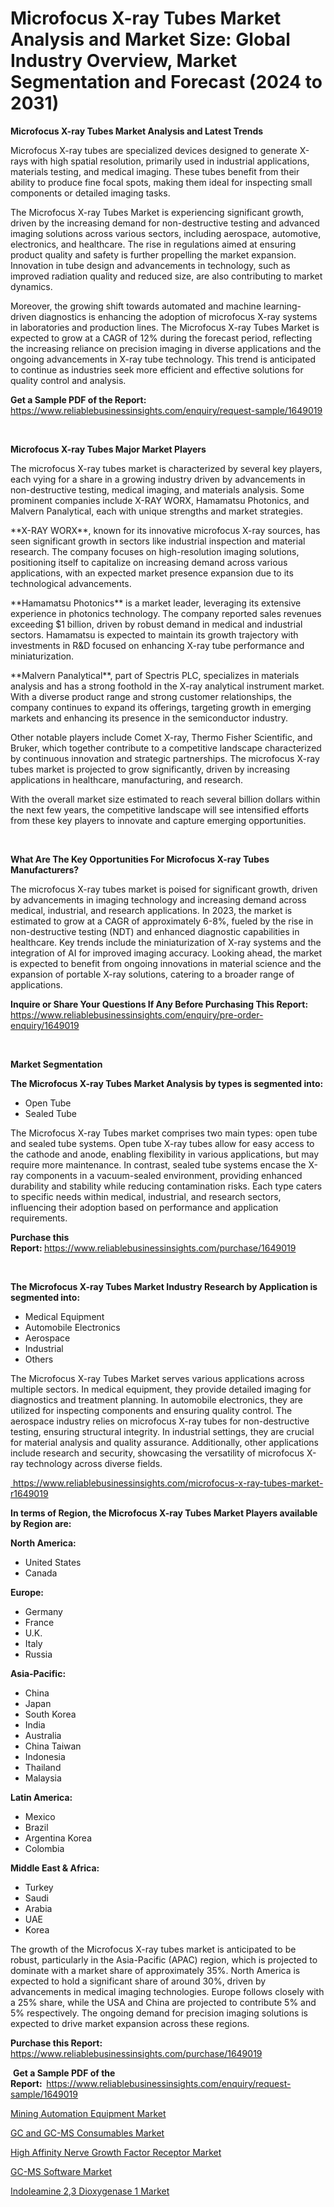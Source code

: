 <p><h1>Microfocus X-ray Tubes Market Analysis and Market Size: Global Industry Overview, Market Segmentation and Forecast (2024 to 2031)</h1></p><p><strong>Microfocus X-ray Tubes Market Analysis and Latest Trends</strong></p>
<p><p>Microfocus X-ray tubes are specialized devices designed to generate X-rays with high spatial resolution, primarily used in industrial applications, materials testing, and medical imaging. These tubes benefit from their ability to produce fine focal spots, making them ideal for inspecting small components or detailed imaging tasks.</p><p>The Microfocus X-ray Tubes Market is experiencing significant growth, driven by the increasing demand for non-destructive testing and advanced imaging solutions across various sectors, including aerospace, automotive, electronics, and healthcare. The rise in regulations aimed at ensuring product quality and safety is further propelling the market expansion. Innovation in tube design and advancements in technology, such as improved radiation quality and reduced size, are also contributing to market dynamics.</p><p>Moreover, the growing shift towards automated and machine learning-driven diagnostics is enhancing the adoption of microfocus X-ray systems in laboratories and production lines. The Microfocus X-ray Tubes Market is expected to grow at a CAGR of 12% during the forecast period, reflecting the increasing reliance on precision imaging in diverse applications and the ongoing advancements in X-ray tube technology. This trend is anticipated to continue as industries seek more efficient and effective solutions for quality control and analysis.</p></p>
<p><strong>Get a Sample PDF of the Report:&nbsp;</strong> <a href="https://www.reliablebusinessinsights.com/enquiry/request-sample/1649019?utm_campaign=41&utm_medium=2&utm_source=Github&utm_content=ia&utm_term=15102024&utm_id=microfocus-x-ray-tubes">https://www.reliablebusinessinsights.com/enquiry/request-sample/1649019</a></p>
<p>&nbsp;</p>
<p><strong>Microfocus X-ray Tubes Major Market Players</strong></p>
<p><p>The microfocus X-ray tubes market is characterized by several key players, each vying for a share in a growing industry driven by advancements in non-destructive testing, medical imaging, and materials analysis. Some prominent companies include X-RAY WORX, Hamamatsu Photonics, and Malvern Panalytical, each with unique strengths and market strategies.</p><p>**X-RAY WORX**, known for its innovative microfocus X-ray sources, has seen significant growth in sectors like industrial inspection and material research. The company focuses on high-resolution imaging solutions, positioning itself to capitalize on increasing demand across various applications, with an expected market presence expansion due to its technological advancements.</p><p>**Hamamatsu Photonics** is a market leader, leveraging its extensive experience in photonics technology. The company reported sales revenues exceeding $1 billion, driven by robust demand in medical and industrial sectors. Hamamatsu is expected to maintain its growth trajectory with investments in R&D focused on enhancing X-ray tube performance and miniaturization.</p><p>**Malvern Panalytical**, part of Spectris PLC, specializes in materials analysis and has a strong foothold in the X-ray analytical instrument market. With a diverse product range and strong customer relationships, the company continues to expand its offerings, targeting growth in emerging markets and enhancing its presence in the semiconductor industry.</p><p>Other notable players include Comet X-ray, Thermo Fisher Scientific, and Bruker, which together contribute to a competitive landscape characterized by continuous innovation and strategic partnerships. The microfocus X-ray tubes market is projected to grow significantly, driven by increasing applications in healthcare, manufacturing, and research.</p><p>With the overall market size estimated to reach several billion dollars within the next few years, the competitive landscape will see intensified efforts from these key players to innovate and capture emerging opportunities.</p></p>
<p>&nbsp;</p>
<p><strong>What Are The Key Opportunities For Microfocus X-ray Tubes Manufacturers?</strong></p>
<p><p>The microfocus X-ray tubes market is poised for significant growth, driven by advancements in imaging technology and increasing demand across medical, industrial, and research applications. In 2023, the market is estimated to grow at a CAGR of approximately 6-8%, fueled by the rise in non-destructive testing (NDT) and enhanced diagnostic capabilities in healthcare. Key trends include the miniaturization of X-ray systems and the integration of AI for improved imaging accuracy. Looking ahead, the market is expected to benefit from ongoing innovations in material science and the expansion of portable X-ray solutions, catering to a broader range of applications.</p></p>
<p><strong>Inquire or Share Your Questions If Any Before Purchasing This Report:</strong> <a href="https://www.reliablebusinessinsights.com/enquiry/pre-order-enquiry/1649019?utm_campaign=41&utm_medium=2&utm_source=Github&utm_content=ia&utm_term=15102024&utm_id=microfocus-x-ray-tubes">https://www.reliablebusinessinsights.com/enquiry/pre-order-enquiry/1649019</a></p>
<p>&nbsp;</p>
<p><strong>Market Segmentation</strong></p>
<p><strong>The Microfocus X-ray Tubes Market Analysis by types is segmented into:</strong></p>
<p><ul><li>Open Tube</li><li>Sealed Tube</li></ul></p>
<p><p>The Microfocus X-ray Tubes market comprises two main types: open tube and sealed tube systems. Open tube X-ray tubes allow for easy access to the cathode and anode, enabling flexibility in various applications, but may require more maintenance. In contrast, sealed tube systems encase the X-ray components in a vacuum-sealed environment, providing enhanced durability and stability while reducing contamination risks. Each type caters to specific needs within medical, industrial, and research sectors, influencing their adoption based on performance and application requirements.</p></p>
<p><strong>Purchase this Report:&nbsp;</strong><a href="https://www.reliablebusinessinsights.com/purchase/1649019?utm_campaign=41&utm_medium=2&utm_source=Github&utm_content=ia&utm_term=15102024&utm_id=microfocus-x-ray-tubes">https://www.reliablebusinessinsights.com/purchase/1649019</a></p>
<p>&nbsp;</p>
<p><strong>The Microfocus X-ray Tubes Market Industry Research by Application is segmented into:</strong></p>
<p><ul><li>Medical Equipment</li><li>Automobile Electronics</li><li>Aerospace</li><li>Industrial</li><li>Others</li></ul></p>
<p><p>The Microfocus X-ray Tubes Market serves various applications across multiple sectors. In medical equipment, they provide detailed imaging for diagnostics and treatment planning. In automobile electronics, they are utilized for inspecting components and ensuring quality control. The aerospace industry relies on microfocus X-ray tubes for non-destructive testing, ensuring structural integrity. In industrial settings, they are crucial for material analysis and quality assurance. Additionally, other applications include research and security, showcasing the versatility of microfocus X-ray technology across diverse fields.</p></p>
<p><a href="https://www.reliablebusinessinsights.com/microfocus-x-ray-tubes-market-r1649019?utm_campaign=41&utm_medium=2&utm_source=Github&utm_content=ia&utm_term=15102024&utm_id=microfocus-x-ray-tubes">&nbsp;https://www.reliablebusinessinsights.com/microfocus-x-ray-tubes-market-r1649019</a></p>
<p><strong>In terms of Region, the Microfocus X-ray Tubes Market Players available by Region are:</strong></p>
<p>
    <p> <strong> North America: </strong>
        <ul>
            <li>United States</li>
            <li>Canada</li>
        </ul>
        </p> 
    <p> <strong> Europe: </strong>
        <ul>
            <li>Germany</li>
            <li>France</li>
            <li>U.K.</li>
            <li>Italy</li>
            <li>Russia</li>
        </ul>
        </p> 
    <p> <strong> Asia-Pacific: </strong>
        <ul>
            <li>China</li>
            <li>Japan</li>
            <li>South Korea</li>
            <li>India</li>
            <li>Australia</li>
            <li>China Taiwan</li>
            <li>Indonesia</li>
            <li>Thailand</li>
            <li>Malaysia</li>
        </ul>
        </p> 
    <p> <strong> Latin America: </strong>
        <ul>
            <li>Mexico</li>
            <li>Brazil</li>
            <li>Argentina Korea</li>
            <li>Colombia</li>
        </ul>
        </p> 
    <p> <strong> Middle East & Africa: </strong>
        <ul>
            <li>Turkey</li>
            <li>Saudi</li>
            <li>Arabia</li>
            <li>UAE</li>
            <li>Korea</li>
        </ul>
    </p>
    </p>
<p><p>The growth of the Microfocus X-ray tubes market is anticipated to be robust, particularly in the Asia-Pacific (APAC) region, which is projected to dominate with a market share of approximately 35%. North America is expected to hold a significant share of around 30%, driven by advancements in medical imaging technologies. Europe follows closely with a 25% share, while the USA and China are projected to contribute 5% and 5% respectively. The ongoing demand for precision imaging solutions is expected to drive market expansion across these regions.</p></p>
<p><strong>Purchase this Report: </strong><a href="https://www.reliablebusinessinsights.com/purchase/1649019?utm_campaign=41&utm_medium=2&utm_source=Github&utm_content=ia&utm_term=15102024&utm_id=microfocus-x-ray-tubes">https://www.reliablebusinessinsights.com/purchase/1649019</a></p>
<p>&nbsp;<strong>Get a Sample PDF of the Report:&nbsp;&nbsp;</strong><a href="https://www.reliablebusinessinsights.com/enquiry/request-sample/1649019?utm_campaign=41&utm_medium=2&utm_source=Github&utm_content=ia&utm_term=15102024&utm_id=microfocus-x-ray-tubes">https://www.reliablebusinessinsights.com/enquiry/request-sample/1649019</a></p>
<p><strong></strong></p>
<p><p><a href="https://www.linkedin.com/pulse/mining-automation-equipment-industry-sector-new-technologies-ltxye?trk=public_post_embed_feed-article-content&utm_campaign=41&utm_medium=2&utm_source=Github&utm_content=ia&utm_term=15102024&utm_id=microfocus-x-ray-tubes">Mining Automation Equipment Market</a></p><p><a href="https://github.com/lambertr3e8v/Market-Research-Report-List-1/blob/main/gc-and-gc-ms-consumables-market.md?utm_campaign=41&utm_medium=2&utm_source=Github&utm_content=ia&utm_term=15102024&utm_id=microfocus-x-ray-tubes">GC and GC-MS Consumables Market</a></p><p><a href="https://www.linkedin.com/pulse/disruption-innovation-high-affinity-nerve-growth-factor-4rmee?trk=public_post_embed_feed-article-content&utm_campaign=41&utm_medium=2&utm_source=Github&utm_content=ia&utm_term=15102024&utm_id=microfocus-x-ray-tubes">High Affinity Nerve Growth Factor Receptor Market</a></p><p><a href="https://github.com/WayneGriffin411/Market-Research-Report-List-1/blob/main/gc-ms-software-market.md?utm_campaign=41&utm_medium=2&utm_source=Github&utm_content=ia&utm_term=15102024&utm_id=microfocus-x-ray-tubes">GC-MS Software Market</a></p><p><a href="https://www.linkedin.com/pulse/digital-transformation-indoleamine-23-dioxygenase-1-industry-lxshf?utm_campaign=41&utm_medium=2&utm_source=Github&utm_content=ia&utm_term=15102024&utm_id=microfocus-x-ray-tubes">Indoleamine 2,3 Dioxygenase 1 Market</a></p></p>